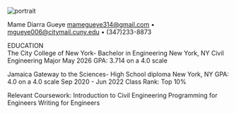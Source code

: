 
 
 ![portrait](https://github.com/MameGueye1/skill-github-pages/assets/143229038/5b15c08e-14ef-411c-9bc4-690f5936e1b9)

 
 
 Mame Diarra Gueye
mamegueye314@gmail.com • mgueye006@citymail.cuny.edu • (347)233-8873 

EDUCATION     
The City College of New York- Bachelor in Engineering                                                                         New York, NY
Civil Engineering Major                                                                                                       May 2026
GPA: 3.714 on a 4.0 scale



Jamaica Gateway to the Sciences- High School diploma                                                        New York, NY 
GPA: 4.0 on a 4.0 scale                                                                                     Sep 2020 - Jun 2022
Class Rank: Top 10%   



Relevant Coursework:
Introduction to Civil Engineering                                                     Programming for Engineers
Writing for Engineers                               





